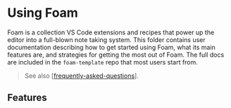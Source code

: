 # Using Foam

Foam is a collection VS Code extensions and recipes that power up the editor
into a full-blown note taking system. This folder contains user documentation
describing how to get started using Foam, what its main features are, and
strategies for getting the most out of Foam. The full docs are included in the
`foam-template` repo that most users start from.

> See also [[frequently-asked-questions]].


## Features





[//begin]: # "Autogenerated link references for markdown compatibility"
[frequently-asked-questions]: frequently-asked-questions.md "Frequently Asked Questions"
[//end]: # "Autogenerated link references"
